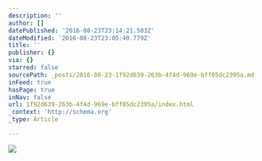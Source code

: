 ```yaml
---
description: ''
author: []
datePublished: '2016-08-23T23:14:21.503Z'
dateModified: '2016-08-23T23:05:40.779Z'
title: ''
publisher: {}
via: {}
starred: false
sourcePath: _posts/2016-08-23-1f92d639-263b-4f4d-969e-bff05dc2395a.md
inFeed: true
hasPage: true
inNav: false
url: 1f92d639-263b-4f4d-969e-bff05dc2395a/index.html
_context: 'http://schema.org'
_type: Article

---
```

![](https://the-grid-user-content.s3-us-west-2.amazonaws.com/54b61afb-f84a-4c1c-86f1-7c885238ce48.jpg)